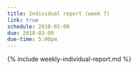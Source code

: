 ```yaml
---
title: Individual report (week 7)
link: true
schedule: 2018-03-09
due: 2018-03-09
due-time: 5:00pm
---
```

{% include weekly-individual-report.md %}
